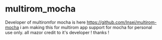 # multirom_mocha
Developer of multiromfor mocha is 
here https://github.com/Insei/multirom-mocha
i am making this for multirom app support
for mocha 
for personal use only.
all mazor credit to it's developer !
thanks !
